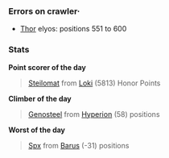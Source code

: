 ### Errors on crawler·
- [Thor](/#/ranking/Thor) elyos: positions 551 to 600


### Stats

**Point scorer of the day**
>[Steilomat](/#/character/Loki/560318) from [Loki](/#/ranking/Loki)  (5813) Honor Points


**Climber of the day**
>[Genosteel](/#/character/Hyperion/678201) from [Hyperion](/#/ranking/Hyperion)  (58) positions


**Worst of the day**
>[Spx](/#/character/Barus/463059) from [Barus](/#/ranking/Barus)  (-31) positions


